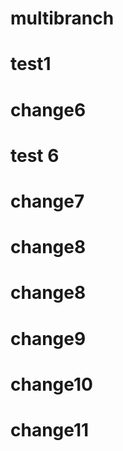 # multibranch
# test1
# change6
# test 6
# change7
# change8
# change8
# change9
# change10
# change11
